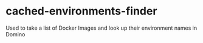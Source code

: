 # cached-environments-finder
Used to take a list of Docker Images and look up their environment names in Domino
